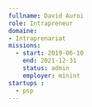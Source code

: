 ```yaml
---
fullname: David Auroi
role: Intrapreneur
domaine: 
- Intraprenariat
missions:
  - start: 2019-06-10
    end: 2021-12-31
    status: admin
    employer: minint
startups :
  - psp
---
```

